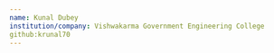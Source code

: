 ```yaml
---
name: Kunal Dubey
institution/company: Vishwakarma Government Engineering College
github:krunal70
---
```

